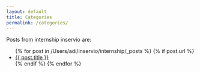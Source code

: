 ```yaml
---
layout: default
title: Categories
permalink: /categories/
---
```


<p>Posts from internship inservio are:</p>

<ul>
{% for post in /Users/adi/inservio/internship/_posts %}
  {% if post.url %}
	<li><a href="{{ post.url }}">{{ post.title }}</a></li>
  {% endif %}	 
{% endfor %}
</ul>
